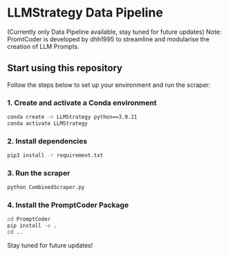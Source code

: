 # LLMStrategy Data Pipeline

(Currently only Data Pipeline available, stay tuned for future updates)
Note: PromtCoder is developed by dhh1995 to streamline and modularise the creation of LLM Prompts.

## Start using this repository

Follow the steps below to set up your environment and run the scraper:

### 1. Create and activate a Conda environment
```bash
conda create -n LLMStrategy python==3.9.21
conda activate LLMStrategy
```

### 2. Install dependencies
```bash
pip3 install -r requirement.txt
```

### 3. Run the scraper
```bash
python CombinedScraper.py
```

### 4. Install the PromptCoder Package
```bash
cd PromptCoder
pip install -e .
cd ..
```

Stay tuned for future updates!

